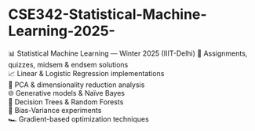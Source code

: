 # CSE342-Statistical-Machine-Learning-2025-
📊 Statistical Machine Learning — Winter 2025 (IIIT-Delhi) 
📝 Assignments, quizzes, midsem &amp; endsem solutions  
📈 Linear &amp; Logistic Regression implementations  
🧩 PCA &amp; dimensionality reduction analysis  
🌐 Generative models &amp; Naïve Bayes  
🌳 Decision Trees &amp; Random Forests  
🎯 Bias-Variance experiments  
🏎 Gradient-based optimization techniques
